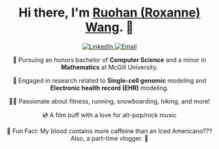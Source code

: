 <h1 align="center">Hi there, I'm <a href="https://roksanne.github.io/">Ruohan (Roxanne) Wang</a>. 👋 </h1>

<p align="center">
  <a href="www.linkedin.com/in/ruohan-wang-roksanne">
    <img alt="LinkedIn" src="https://img.shields.io/badge/LinkedIn-ruohan--wang-blue?style=flat-square&logo=linkedin">
  </a>
  <a href="mailto:ruohan.wang4@mail.mcgill.ca">
    <img alt="Email" src="https://img.shields.io/badge/Email-ruohan.wang4%40mail.mcgill.ca-green?style=flat-square&logo=gmail">
  </a>
</p>

<p align="center">
  🦋 Pursuing an honors bachelor of <strong>Computer Science</strong> and a minor in <strong>Mathematics</strong> at McGill University.
</p>

<p align="center">
  🧬 Engaged in research related to <strong>Single-cell genomic</strong> modeling and <strong>Electronic health record (EHR)</strong> modeling.
</p>

<p align="center">
  🏋️‍♀️ Passionate about fitness, running, snowboarding, hiking, and more!
</p>
<p align="center">
  💿 A film buff with a love for alt-pop/rock music
</p>

<p align="center">
  🌙 Fun Fact: My blood contains more caffeine than an Iced Americano??? Also, a part-time vlogger. 🤫
</p>
